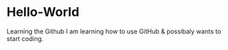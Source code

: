 # Hello-World
Learning the Github
I am learning how to use GitHub & possibaly wants to start coding.
